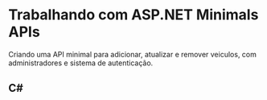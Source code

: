 # Trabalhando com ASP.NET Minimals APIs

Criando uma API minimal para adicionar, atualizar e remover veiculos, com administradores e sistema de autenticação.


## C#
